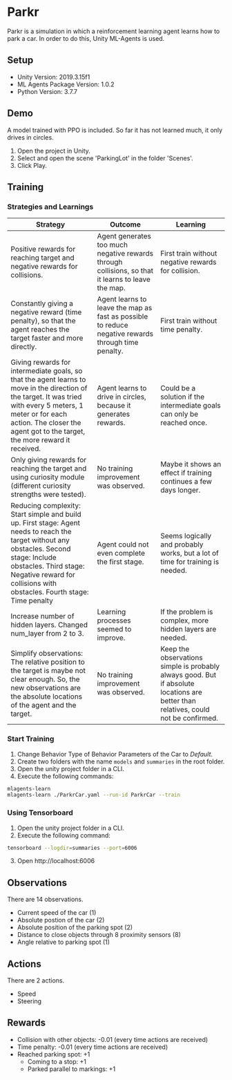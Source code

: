 # Parkr
Parkr is a simulation in which a reinforcement learning agent learns how to park a car.
In order to do this, Unity ML-Agents is used.

## Setup 
* Unity Version: 2019.3.15f1
* ML Agents Package Version: 1.0.2
* Python Version: 3.7.7

## Demo
A model trained with PPO is included. So far it has not learned much, it only drives in circles.

1. Open the project in Unity.
1. Select and open the scene 'ParkingLot' in the folder 'Scenes'.
1. Click Play.

## Training

### Strategies and Learnings
| Strategy  | Outcome   | Learning  |
| --------- | --------- | --------- |
| Positive rewards for reaching target and negative rewards for collisions. | Agent generates too much negative rewards through collisions, so that it learns to leave the map. | First train without negative rewards for collision. |
| Constantly giving a negative reward (time penalty), so that the agent reaches the target faster and more directly. | Agent learns to leave the map as fast as possible to reduce negative rewards through time penalty. | First train without time penalty. |
| Giving rewards for intermediate goals, so that the agent learns to move in the direction of the target. It was tried with every 5 meters, 1 meter or for each action. The closer the agent got to the target, the more reward it received. | Agent learns to drive in circles, because it generates rewards. | Could be a solution if the intermediate goals can only be reached once. |
| Only giving rewards for reaching the target and using curiosity module (different curiosity strengths were tested). | No training improvement was observed. | Maybe it shows an effect if training continues a few days longer. |
| Reducing complexity: Start simple and build up. First stage: Agent needs to reach the target without any obstacles. Second stage: Include obstacles. Third stage: Negative reward for collisions with obstacles. Fourth stage: Time penalty | Agent could not even complete the first stage. | Seems logically and probably works, but a lot of time for training is needed. |
| Increase number of hidden layers. Changed num_layer from 2 to 3. | Learning processes seemed to improve. | If the problem is complex, more hidden layers are needed. |
| Simplify observations: The relative position to the target is maybe not clear enough. So, the new observations are the absolute locations of the agent and the target. | No training improvement was observed. | Keep the observations simple is probably always good. But if absolute locations are better than relatives, could not be confirmed. |

### Start Training
1. Change Behavior Type of Behavior Parameters of the Car to *Default*.
1. Create two folders with the name `models` and `summaries` in the root folder.
1. Open the unity project folder in a CLI.
1. Execute the following commands:
```bash
mlagents-learn
mlagents-learn ./ParkrCar.yaml --run-id ParkrCar --train
```

### Using Tensorboard
1. Open the unity project folder in a CLI.
2. Execute the following command:
```bash
tensorboard --logdir=summaries --port=6006
```
3. Open http://localhost:6006

## Observations
There are 14 observations.
* Current speed of the car (1)
* Absolute postion of the car (2)
* Absolute position of the parking spot (2)
* Distance to close objects through 8 proximity sensors (8)
* Angle relative to parking spot (1)

## Actions
There are 2 actions.
* Speed
* Steering

## Rewards
* Collision with other objects: -0.01 (every time actions are received)
* Time penalty: -0.01 (every time actions are received)
* Reached parking spot: +1
  * Coming to a stop: +1
  * Parked parallel to markings: +1
